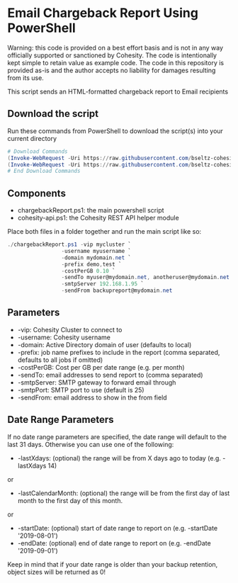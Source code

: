 # Email Chargeback Report Using PowerShell

Warning: this code is provided on a best effort basis and is not in any way officially supported or sanctioned by Cohesity. The code is intentionally kept simple to retain value as example code. The code in this repository is provided as-is and the author accepts no liability for damages resulting from its use.

This script sends an HTML-formatted chargeback report to Email recipients

## Download the script

Run these commands from PowerShell to download the script(s) into your current directory

```powershell
# Download Commands
(Invoke-WebRequest -Uri https://raw.githubusercontent.com/bseltz-cohesity/scripts/master/powershell/chargebackReport/chargebackReport.ps1).content | Out-File chargebackReport.ps1; (Get-Content chargebackReport.ps1) | Set-Content chargebackReport.ps1
(Invoke-WebRequest -Uri https://raw.githubusercontent.com/bseltz-cohesity/scripts/master/powershell/chargebackReport/cohesity-api.ps1).content | Out-File cohesity-api.ps1; (Get-Content cohesity-api.ps1) | Set-Content cohesity-api.ps1
# End Download Commands
```

## Components

* chargebackReport.ps1: the main powershell script
* cohesity-api.ps1: the Cohesity REST API helper module

Place both files in a folder together and run the main script like so:

```powershell
./chargebackReport.ps1 -vip mycluster `
                 -username myusername `
                 -domain mydomain.net `
                 -prefix demo,test `
                 -costPerGB 0.10 `
                 -sendTo myuser@mydomain.net, anotheruser@mydomain.net `
                 -smtpServer 192.168.1.95 `
                 -sendFrom backupreport@mydomain.net
```

## Parameters

* -vip: Cohesity Cluster to connect to
* -username: Cohesity username
* -domain: Active Directory domain of user (defaults to local)
* -prefix: job name prefixes to include in the report (comma separated, defaults to all jobs if omitted)
* -costPerGB: Cost per GB per date range (e.g. per month)
* -sendTo: email addresses to send report to (comma separated)
* -smtpServer: SMTP gateway to forward email through
* -smtpPort: SMTP port to use (default is 25)
* -sendFrom: email address to show in the from field

## Date Range Parameters

If no date range parameters are specified, the date range will default to the last 31 days. Otherwise you can use one of the following:

* -lastXdays: (optional) the range will be from X days ago to today (e.g. -lastXdays 14)

or

* -lastCalendarMonth: (optional) the range will be from the first day of last month to the first day of this month.

or

* -startDate: (optional) start of date range to report on (e.g. -startDate '2019-08-01')
* -endDate: (optional) end of date range to report on (e.g. -endDate '2019-09-01')

Keep in mind that if your date range is older than your backup retention, object sizes will be returned as 0!
